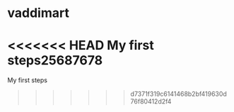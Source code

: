 vaddimart
=========

<<<<<<< HEAD
My first steps25687678
=======
My first steps
>>>>>>> d7371f319c6141468b2bf419630d76f80412d2f4
